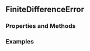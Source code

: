 ## <a id="McUtils.Zachary.FiniteDifferenceFunction.FiniteDifferenceError">FiniteDifferenceError</a>


### Properties and Methods


### Examples
